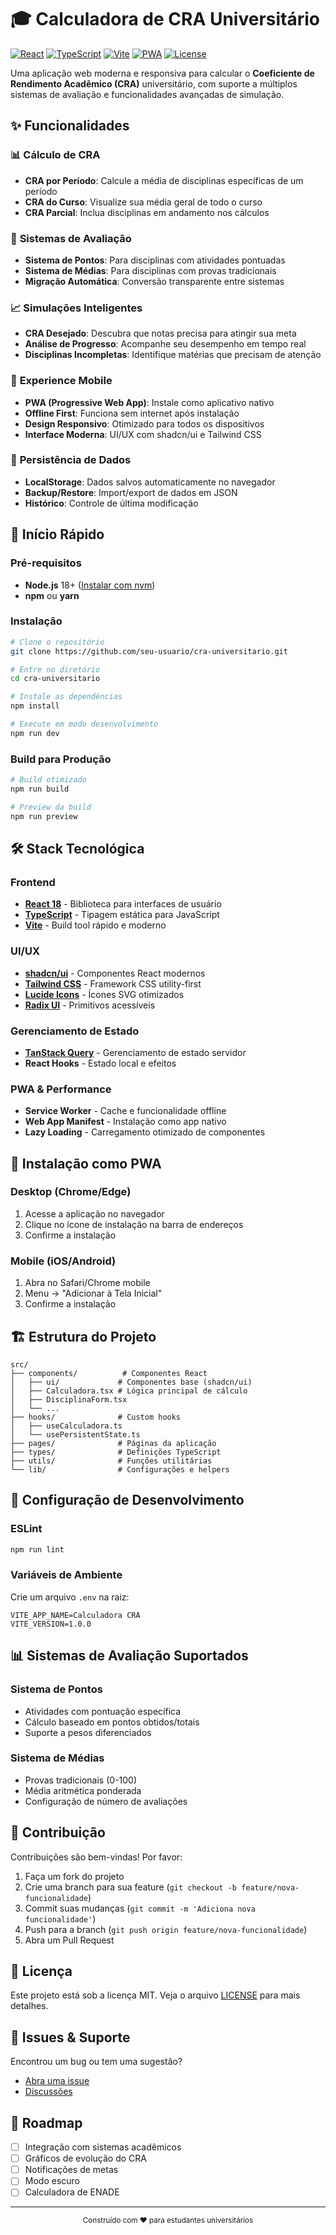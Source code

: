 # 🎓 Calculadora de CRA Universitário

[![React](https://img.shields.io/badge/React-18-blue?logo=react)](https://reactjs.org/)
[![TypeScript](https://img.shields.io/badge/TypeScript-5.0-blue?logo=typescript)](https://www.typescriptlang.org/)
[![Vite](https://img.shields.io/badge/Vite-5.4-purple?logo=vite)](https://vitejs.dev/)
[![PWA](https://img.shields.io/badge/PWA-Ready-success?logo=pwa)](https://web.dev/progressive-web-apps/)
[![License](https://img.shields.io/badge/License-MIT-green)](LICENSE)

Uma aplicação web moderna e responsiva para calcular o **Coeficiente de Rendimento Acadêmico (CRA)** universitário, com suporte a múltiplos sistemas de avaliação e funcionalidades avançadas de simulação.

## ✨ Funcionalidades

### 📊 **Cálculo de CRA**
- **CRA por Período**: Calcule a média de disciplinas específicas de um período
- **CRA do Curso**: Visualize sua média geral de todo o curso
- **CRA Parcial**: Inclua disciplinas em andamento nos cálculos

### 🎯 **Sistemas de Avaliação**
- **Sistema de Pontos**: Para disciplinas com atividades pontuadas
- **Sistema de Médias**: Para disciplinas com provas tradicionais
- **Migração Automática**: Conversão transparente entre sistemas

### 📈 **Simulações Inteligentes**
- **CRA Desejado**: Descubra que notas precisa para atingir sua meta
- **Análise de Progresso**: Acompanhe seu desempenho em tempo real
- **Disciplinas Incompletas**: Identifique matérias que precisam de atenção

### 📱 **Experience Mobile**
- **PWA (Progressive Web App)**: Instale como aplicativo nativo
- **Offline First**: Funciona sem internet após instalação
- **Design Responsivo**: Otimizado para todos os dispositivos
- **Interface Moderna**: UI/UX com shadcn/ui e Tailwind CSS

### 💾 **Persistência de Dados**
- **LocalStorage**: Dados salvos automaticamente no navegador
- **Backup/Restore**: Import/export de dados em JSON
- **Histórico**: Controle de última modificação

## 🚀 Início Rápido

### Pré-requisitos
- **Node.js** 18+ ([Instalar com nvm](https://github.com/nvm-sh/nvm#installing-and-updating))
- **npm** ou **yarn**

### Instalação

```bash
# Clone o repositório
git clone https://github.com/seu-usuario/cra-universitario.git

# Entre no diretório
cd cra-universitario

# Instale as dependências
npm install

# Execute em modo desenvolvimento
npm run dev
```

### Build para Produção

```bash
# Build otimizado
npm run build

# Preview da build
npm run preview
```

## 🛠️ Stack Tecnológica

### **Frontend**
- **[React 18](https://reactjs.org/)** - Biblioteca para interfaces de usuário
- **[TypeScript](https://www.typescriptlang.org/)** - Tipagem estática para JavaScript
- **[Vite](https://vitejs.dev/)** - Build tool rápido e moderno

### **UI/UX**
- **[shadcn/ui](https://ui.shadcn.com/)** - Componentes React modernos
- **[Tailwind CSS](https://tailwindcss.com/)** - Framework CSS utility-first
- **[Lucide Icons](https://lucide.dev/)** - Ícones SVG otimizados
- **[Radix UI](https://www.radix-ui.com/)** - Primitivos acessíveis

### **Gerenciamento de Estado**
- **[TanStack Query](https://tanstack.com/query)** - Gerenciamento de estado servidor
- **React Hooks** - Estado local e efeitos

### **PWA & Performance**
- **Service Worker** - Cache e funcionalidade offline
- **Web App Manifest** - Instalação como app nativo
- **Lazy Loading** - Carregamento otimizado de componentes

## 📱 Instalação como PWA

### **Desktop (Chrome/Edge)**
1. Acesse a aplicação no navegador
2. Clique no ícone de instalação na barra de endereços
3. Confirme a instalação

### **Mobile (iOS/Android)**
1. Abra no Safari/Chrome mobile
2. Menu → "Adicionar à Tela Inicial"
3. Confirme a instalação

## 🏗️ Estrutura do Projeto

```
src/
├── components/          # Componentes React
│   ├── ui/             # Componentes base (shadcn/ui)
│   ├── Calculadora.tsx # Lógica principal de cálculo
│   ├── DisciplinaForm.tsx
│   └── ...
├── hooks/              # Custom hooks
│   ├── useCalculadora.ts
│   └── usePersistentState.ts
├── pages/              # Páginas da aplicação
├── types/              # Definições TypeScript
├── utils/              # Funções utilitárias
└── lib/                # Configurações e helpers
```

## 🔧 Configuração de Desenvolvimento

### **ESLint**
```bash
npm run lint
```

### **Variáveis de Ambiente**
Crie um arquivo `.env` na raiz:
```env
VITE_APP_NAME=Calculadora CRA
VITE_VERSION=1.0.0
```

## 📊 Sistemas de Avaliação Suportados

### **Sistema de Pontos**
- Atividades com pontuação específica
- Cálculo baseado em pontos obtidos/totais
- Suporte a pesos diferenciados

### **Sistema de Médias**
- Provas tradicionais (0-100)
- Média aritmética ponderada
- Configuração de número de avaliações

## 🤝 Contribuição

Contribuições são bem-vindas! Por favor:

1. Faça um fork do projeto
2. Crie uma branch para sua feature (`git checkout -b feature/nova-funcionalidade`)
3. Commit suas mudanças (`git commit -m 'Adiciona nova funcionalidade'`)
4. Push para a branch (`git push origin feature/nova-funcionalidade`)
5. Abra um Pull Request

## 📄 Licença

Este projeto está sob a licença MIT. Veja o arquivo [LICENSE](LICENSE) para mais detalhes.

## 🐛 Issues & Suporte

Encontrou um bug ou tem uma sugestão? 
- [Abra uma issue](https://github.com/seu-usuario/cra-universitario/issues)
- [Discussões](https://github.com/seu-usuario/cra-universitario/discussions)

## 🎯 Roadmap

- [ ] Integração com sistemas acadêmicos
- [ ] Gráficos de evolução do CRA
- [ ] Notificações de metas
- [ ] Modo escuro
- [ ] Calculadora de ENADE

---

<div align="center">
  <sub>Construído com ❤️ para estudantes universitários</sub>
</div>
